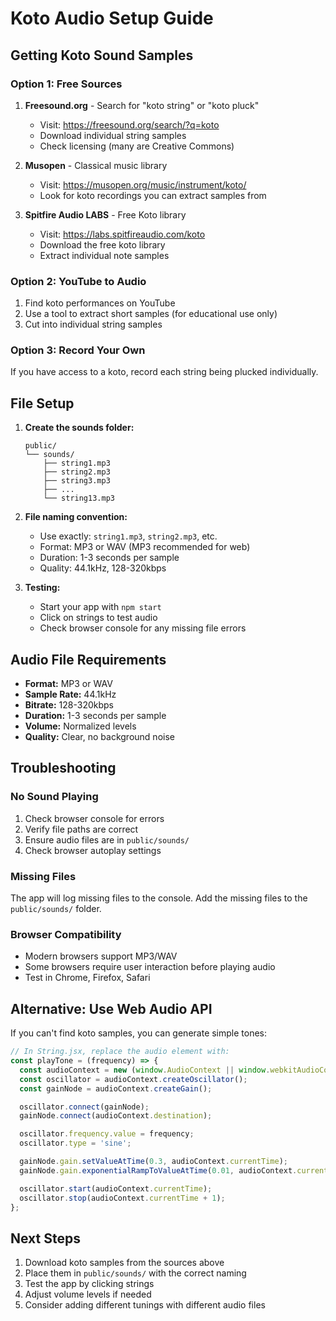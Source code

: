 # Koto Audio Setup Guide

## Getting Koto Sound Samples

### Option 1: Free Sources
1. **Freesound.org** - Search for "koto string" or "koto pluck"
   - Visit: https://freesound.org/search/?q=koto
   - Download individual string samples
   - Check licensing (many are Creative Commons)

2. **Musopen** - Classical music library
   - Visit: https://musopen.org/music/instrument/koto/
   - Look for koto recordings you can extract samples from

3. **Spitfire Audio LABS** - Free Koto library
   - Visit: https://labs.spitfireaudio.com/koto
   - Download the free koto library
   - Extract individual note samples

### Option 2: YouTube to Audio
1. Find koto performances on YouTube
2. Use a tool to extract short samples (for educational use only)
3. Cut into individual string samples

### Option 3: Record Your Own
If you have access to a koto, record each string being plucked individually.

## File Setup

1. **Create the sounds folder:**
   ```
   public/
   └── sounds/
       ├── string1.mp3
       ├── string2.mp3
       ├── string3.mp3
       ├── ...
       └── string13.mp3
   ```

2. **File naming convention:**
   - Use exactly: `string1.mp3`, `string2.mp3`, etc.
   - Format: MP3 or WAV (MP3 recommended for web)
   - Duration: 1-3 seconds per sample
   - Quality: 44.1kHz, 128-320kbps

3. **Testing:**
   - Start your app with `npm start`
   - Click on strings to test audio
   - Check browser console for any missing file errors

## Audio File Requirements

- **Format:** MP3 or WAV
- **Sample Rate:** 44.1kHz
- **Bitrate:** 128-320kbps
- **Duration:** 1-3 seconds per sample
- **Volume:** Normalized levels
- **Quality:** Clear, no background noise

## Troubleshooting

### No Sound Playing
1. Check browser console for errors
2. Verify file paths are correct
3. Ensure audio files are in `public/sounds/`
4. Check browser autoplay settings

### Missing Files
The app will log missing files to the console. Add the missing files to the `public/sounds/` folder.

### Browser Compatibility
- Modern browsers support MP3/WAV
- Some browsers require user interaction before playing audio
- Test in Chrome, Firefox, Safari

## Alternative: Use Web Audio API

If you can't find koto samples, you can generate simple tones:

```javascript
// In String.jsx, replace the audio element with:
const playTone = (frequency) => {
  const audioContext = new (window.AudioContext || window.webkitAudioContext)();
  const oscillator = audioContext.createOscillator();
  const gainNode = audioContext.createGain();

  oscillator.connect(gainNode);
  gainNode.connect(audioContext.destination);

  oscillator.frequency.value = frequency;
  oscillator.type = 'sine';

  gainNode.gain.setValueAtTime(0.3, audioContext.currentTime);
  gainNode.gain.exponentialRampToValueAtTime(0.01, audioContext.currentTime + 1);

  oscillator.start(audioContext.currentTime);
  oscillator.stop(audioContext.currentTime + 1);
};
```

## Next Steps

1. Download koto samples from the sources above
2. Place them in `public/sounds/` with the correct naming
3. Test the app by clicking strings
4. Adjust volume levels if needed
5. Consider adding different tunings with different audio files
